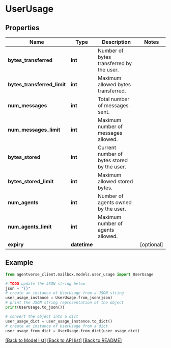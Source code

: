 # UserUsage


## Properties

Name | Type | Description | Notes
------------ | ------------- | ------------- | -------------
**bytes_transferred** | **int** | Number of bytes transferred by the user. | 
**bytes_transferred_limit** | **int** | Maximum allowed bytes transferred. | 
**num_messages** | **int** | Total number of messages sent. | 
**num_messages_limit** | **int** | Maximum number of messages allowed. | 
**bytes_stored** | **int** | Current number of bytes stored by the user. | 
**bytes_stored_limit** | **int** | Maximum allowed stored bytes. | 
**num_agents** | **int** | Number of agents owned by the user. | 
**num_agents_limit** | **int** | Maximum number of agents allowed. | 
**expiry** | **datetime** |  | [optional] 

## Example

```python
from agentverse_client.mailbox.models.user_usage import UserUsage

# TODO update the JSON string below
json = "{}"
# create an instance of UserUsage from a JSON string
user_usage_instance = UserUsage.from_json(json)
# print the JSON string representation of the object
print(UserUsage.to_json())

# convert the object into a dict
user_usage_dict = user_usage_instance.to_dict()
# create an instance of UserUsage from a dict
user_usage_from_dict = UserUsage.from_dict(user_usage_dict)
```
[[Back to Model list]](../README.md#documentation-for-models) [[Back to API list]](../README.md#documentation-for-api-endpoints) [[Back to README]](../README.md)


